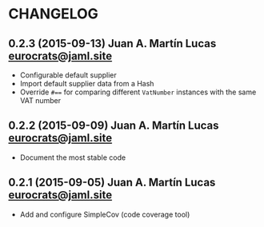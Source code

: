 # CHANGELOG

## 0.2.3 (2015-09-13) Juan A. Martín Lucas <eurocrats@jaml.site>

 * Configurable default supplier
 * Import default supplier data from a Hash
 * Override `#==` for comparing different `VatNumber` instances with the same VAT number

## 0.2.2 (2015-09-09) Juan A. Martín Lucas <eurocrats@jaml.site>

 * Document the most stable code

## 0.2.1 (2015-09-05) Juan A. Martín Lucas <eurocrats@jaml.site>

 * Add and configure SimpleCov (code coverage tool)
